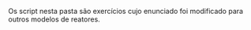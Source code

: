 Os script nesta pasta são exercícios cujo enunciado foi modificado para outros modelos de reatores. 
